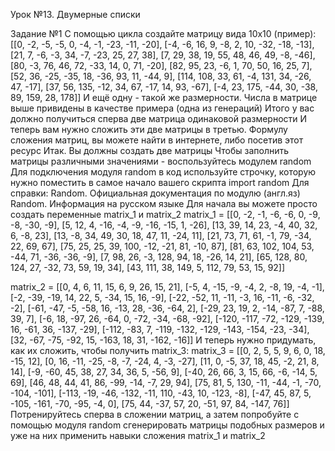 Урок №13. Двумерные списки

Задание №1
С помощью цикла создайте матрицу вида 10x10 (пример): 
[[0, -2, -5, -5, 0, -4, -1, -23, -11, -20], 
[-4, -6, 16, 9, -8, 2, 10, -32, -18, -13], 
[21, 7, -6, -3, 34, -7, -23, 25, 27, 38], 
[7, 29, 38, 19, 55, 48, 46, 49, -8, -46], 
[80, -3, 76, 46, 72, -33, 14, 0, 71, -20], 
[82, 95, 23, -6, 1, 70, 50, 16, 25, 7], 
[52, 36, -25, -35, 18, -36, 93, 11, -44, 9], 
[114, 108, 33, 61, -4, 131, 34, -26, 47, -17], 
[37, 56, 135, -12, 34, 67, -17, 14, 93, -67], 
[-4, 23, 175, -44, 30, -38, 89, 159, 28, 178]]
И ещё одну - такой же размерности. Числа в матрице выше привидены в качестве примера (одна из генераций)
Итого у вас должно получиться сперва две матрица одинаковой размерности
И теперь вам нужно сложить эти две матрицы в третью. Формулу сложения матриц, вы можете найти в интернете, либо посетив этот ресурс
Итак. Вы должны создать две матрицы
Чтобы заполнить матрицы различными значениями - воспользуйтесь модулем random
Для подключения модуля random в код используйте строчку, которую нужно поместить в самое начало вашего скрипта
import random
Для справки: 
Random. Официальная документация по модулю (англ.яз) 
Random. Информация на русском языке
Для начала вы можете просто создать переменные matrix_1 и matrix_2
matrix_1 = [[0, -2, -1, -6, -6, 0, -9, -8, -30, -9],
[5, 12, 4, -16, -4, -9, -16, -15, 1, -26],
[13, 39, 14, 23, -4, 40, 32, 6, -8, 23],
[13, -8, 34, 49, 30, 18, 47, 11, -24, 11],
[21, 73, 71, 61, -1, 79, -34, 22, 69, 67],
[75, 25, 25, 39, 100, -12, -21, 81, -10, 87],
[81, 63, 102, 104, 53, -44, 71, -36, -36, -9],
[7, 98, 26, -3, 128, 94, 18, -26, 14, 21],
[65, 128, 80, 124, 27, -32, 73, 59, 19, 34],
[43, 111, 38, 149, 5, 112, 79, 53, 15, 92]]

matrix_2 = [[0, 4, 6, 11, 15, 6, 9, 26, 15, 21],
[-5, 4, -15, -9, -4, 2, -8, 19, -4, -1],
[-2, -39, -19, 14, 22, 5, -34, 15, 16, -9],
[-22, -52, 11, -11, -3, 16, -11, -6, -32, -2],
[-61, -47, -5, -58, 16, -13, 28, -36, -64, 2],
[-29, 23, 19, 2, -14, -87, 7, -88, 39, 7],
[-6, 18, -97, 26, -64, 0, -72, -34, -68, -92],
[-120, -117, -72, -129, -139, 16, -61, 36, -137, -29],
[-112, -83, 7, -119, -132, -129, -143, -154, -23, -34],
[32, -67, -75, -92, 15, -163, 18, 31, -162, -16]]
И теперь нужно придумать, как их сложить, чтобы получить matrix_3:
matrix_3 = [[0, 2, 5, 5, 9, 6, 0, 18, -15, 12],
[0, 16, -11, -25, -8, -7, -24, 4, -3, -27],
[11, 0, -5, 37, 18, 45, -2, 21, 8, 14],
[-9, -60, 45, 38, 27, 34, 36, 5, -56, 9],
[-40, 26, 66, 3, 15, 66, -6, -14, 5, 69],
[46, 48, 44, 41, 86, -99, -14, -7, 29, 94],
[75, 81, 5, 130, -11, -44, -1, -70, -104, -101],
[-113, -19, -46, -132, -11, 110, -43, 10, -123, -8],
[-47, 45, 87, 5, -105, -161, -70, -95, -4, 0],
[75, 44, -37, 57, 20, -51, 97, 84, -147, 76]]
Потренируйтесь сперва в сложении матриц, а затем попробуйте с помощью модуля random сгенерировать матрицы подобных размеров и уже на них применить навыки сложения matrix_1 и matrix_2
